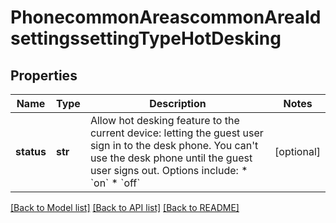 # PhonecommonAreascommonAreaIdsettingssettingTypeHotDesking

## Properties
Name | Type | Description | Notes
------------ | ------------- | ------------- | -------------
**status** | **str** | Allow hot desking feature to the current device: letting the guest user sign in to the desk phone. You can&#x27;t use the desk phone until the guest user signs out.  Options include: * &#x60;on&#x60;  * &#x60;off&#x60; | [optional] 

[[Back to Model list]](../README.md#documentation-for-models) [[Back to API list]](../README.md#documentation-for-api-endpoints) [[Back to README]](../README.md)

